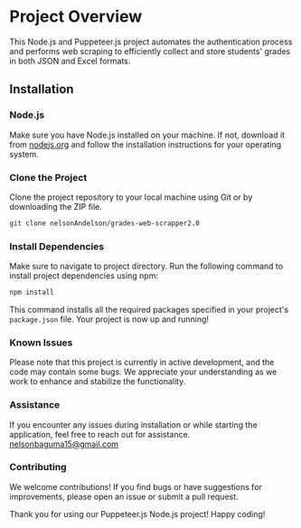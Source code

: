 # Project Overview

This Node.js and Puppeteer.js project automates the authentication process and performs web scraping to efficiently collect and store students' grades in both JSON and Excel formats.

## Installation

### Node.js

Make sure you have Node.js installed on your machine. If not, download it from [nodejs.org](https://nodejs.org/) and follow the installation instructions for your operating system.

### Clone the Project

Clone the project repository to your local machine using Git or by downloading the ZIP file.

```bash
git clone nelsonAndelson/grades-web-scrapper2.0
```

### Install Dependencies

Make sure to navigate to project directory. Run the following command to install project dependencies using npm:

```bash
npm install
```


This command installs all the required packages specified in your project's ` package.json ` file.
Your project is now up and running!

### Known Issues
Please note that this project is currently in active development, and the code may contain some bugs. We appreciate your understanding as we work to enhance and stabilize the functionality.

### Assistance
If you encounter any issues during installation or while starting the application, feel free to reach out for assistance.
nelsonbaguma15@gmail.com


### Contributing
We welcome contributions! If you find bugs or have suggestions for improvements, please open an issue or submit a pull request.

Thank you for using our Puppeteer.js Node.js project! Happy coding!
